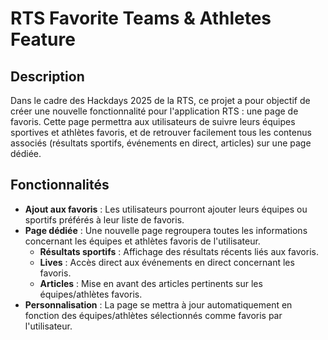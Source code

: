 # RTS Favorite Teams & Athletes Feature

## Description

Dans le cadre des Hackdays 2025 de la RTS, ce projet a pour objectif de créer une nouvelle fonctionnalité pour l'application RTS : une page de favoris. Cette page permettra aux utilisateurs de suivre leurs équipes sportives et athlètes favoris, et de retrouver facilement tous les contenus associés (résultats sportifs, événements en direct, articles) sur une page dédiée.

## Fonctionnalités

- **Ajout aux favoris** : Les utilisateurs pourront ajouter leurs équipes ou sportifs préférés à leur liste de favoris.
- **Page dédiée** : Une nouvelle page regroupera toutes les informations concernant les équipes et athlètes favoris de l'utilisateur.
  - **Résultats sportifs** : Affichage des résultats récents liés aux favoris.
  - **Lives** : Accès direct aux événements en direct concernant les favoris.
  - **Articles** : Mise en avant des articles pertinents sur les équipes/athlètes favoris.
- **Personnalisation** : La page se mettra à jour automatiquement en fonction des équipes/athlètes sélectionnés comme favoris par l'utilisateur.